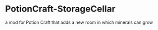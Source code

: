 # PotionCraft-StorageCellar
 a mod for Potion Craft that adds a new room in which minerals can grow
